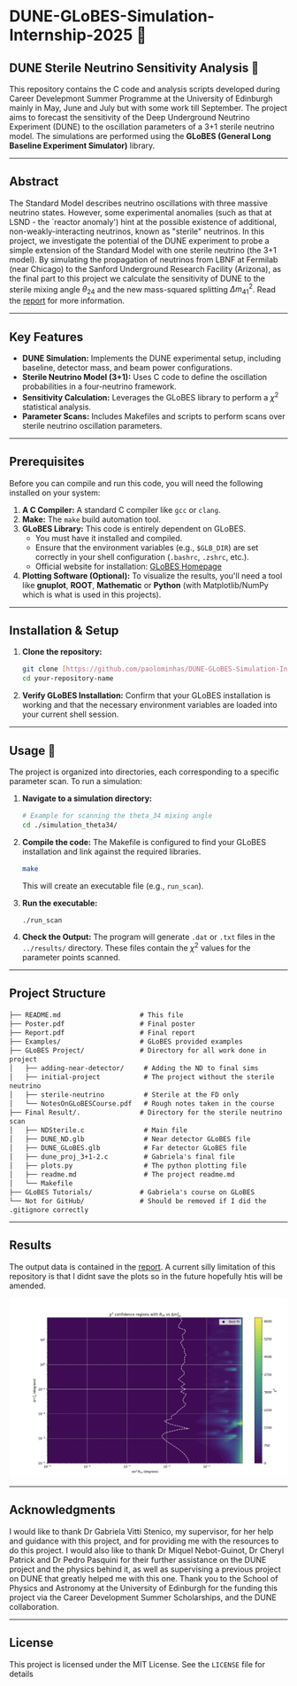 # DUNE-GLoBES-Simulation-Internship-2025 🔬
## DUNE Sterile Neutrino Sensitivity Analysis 🔬

This repository contains the C code and analysis scripts developed during Career Develepmont Summer Programme at the University of Edinburgh mainly in May, June and July but with some work till September. The project aims to forecast the sensitivity of the Deep Underground Neutrino Experiment (DUNE) to the oscillation parameters of a 3+1 sterile neutrino model. The simulations are performed using the **GLoBES (General Long Baseline Experiment Simulator)** library.

---

## Abstract

The Standard Model describes neutrino oscillations with three massive neutrino states. However, some experimental anomalies (such as that at LSND - the `reactor anomaly') hint at the possible existence of additional, non-weakly-interacting neutrinos, known as "sterile" neutrinos. In this project, we investigate the potential of the DUNE experiment to probe a simple extension of the Standard Model with one sterile neutrino (the 3+1 model). By simulating the propagation of neutrinos from LBNF at Fermilab (near Chicago) to the Sanford Underground Research Facility (Arizona), as the final part to this project we calculate the sensitivity of DUNE to the sterile mixing angle $\theta_{24}$ and the new mass-squared splitting $\Delta m^2_{41}$. Read the [report](./Report.pdf) for more information.

---

## Key Features

-   **DUNE Simulation:** Implements the DUNE experimental setup, including baseline, detector mass, and beam power configurations.
-   **Sterile Neutrino Model (3+1):** Uses C code to define the oscillation probabilities in a four-neutrino framework.
-   **Sensitivity Calculation:** Leverages the GLoBES library to perform a $\chi^2$ statistical analysis.
-   **Parameter Scans:** Includes Makefiles and scripts to perform scans over sterile neutrino oscillation parameters.

---

## Prerequisites

Before you can compile and run this code, you will need the following installed on your system:

1.  **A C Compiler:** A standard C compiler like `gcc` or `clang`.
2.  **Make:** The `make` build automation tool.
3.  **GLoBES Library:** This code is entirely dependent on GLoBES.
    -   You must have it installed and compiled.
    -   Ensure that the environment variables (e.g., `$GLB_DIR`) are set correctly in your shell configuration (`.bashrc`, `.zshrc`, etc.).
    -   Official website for installation: [GLoBES Homepage](https://www.mpi-hd.mpg.de/personalhomes/globes/)
4.  **Plotting Software (Optional):** To visualize the results, you'll need a tool like **gnuplot**, **ROOT**, **Mathematic** or **Python** (with Matplotlib/NumPy which is what is used in this projects).

---

## Installation & Setup

1.  **Clone the repository:**
    ```bash
    git clone [https://github.com/paolominhas/DUNE-GLoBES-Simulation-Internship.git](https://github.com/paolominhas/DUNE-GLoBES-Simulation-Internship.git)
    cd your-repository-name
    ```

2.  **Verify GLoBES Installation:**
    Confirm that your GLoBES installation is working and that the necessary environment variables are loaded into your current shell session.

---

## Usage 🚀

The project is organized into directories, each corresponding to a specific parameter scan. To run a simulation:

1.  **Navigate to a simulation directory:**
    ```bash
    # Example for scanning the theta_34 mixing angle
    cd ./simulation_theta34/
    ```

2.  **Compile the code:**
    The Makefile is configured to find your GLoBES installation and link against the required libraries.
    ```bash
    make
    ```
    This will create an executable file (e.g., `run_scan`).

3.  **Run the executable:**
    ```bash
    ./run_scan
    ```

4.  **Check the Output:**
    The program will generate `.dat` or `.txt` files in the `../results/` directory. These files contain the $\chi^2$ values for the parameter points scanned.

---

## Project Structure

```
├── README.md                    # This file
├── Poster.pdf                   # Final poster 
├── Report.pdf                   # Final report
├── Examples/                    # GLoBES provided examples
├── GLoBES Project/              # Directory for all work done in project
│   ├── adding-near-detector/     # Adding the ND to final sims
│   ├── initial-project           # The project without the sterile neutrino
│   ├── sterile-neutrino          # Sterile at the FD only
│   └── NotesOnGLoBESCourse.pdf   # Rough notes taken in the course
├── Final Result/.               # Directory for the sterile neutrino scan
│   ├── NDSterile.c               # Main file
│   ├── DUNE_ND.glb               # Near detector GLoBES file
│   ├── DUNE_GLoBES.glb           # Far detector GLoBES file
│   ├── dune_proj_3+1-2.c         # Gabriela's final file
│   ├── plots.py                  # The python plotting file
│   ├── readme.md                 # The project readme.md
│   └── Makefile
├── GLoBES Tutorials/            # Gabriela's course on GLoBES
└── Not for GitHub/              # Should be removed if I did the .gitignore correctly
```

---

## Results

The output data is contained in the [report](./Report.pdf). A current silly limitation of this repository is that I didnt save the plots so in the future hopefully htis will be amended.

![Example sensitivity plot showing the 90% C.L. exclusion region for sterile neutrino mixing at the far detector only](./GLoBES%20Project/ProjectPhoto.png)

---

## Acknowledgments

 I would like to thank Dr Gabriela Vitti Stenico, my supervisor, for her help and guidance with this project, and for providing me with the resources to do this project. I would also like to thank Dr Miquel Nebot-Guinot, Dr Cheryl Patrick and Dr Pedro Pasquini for their further assistance on the DUNE project and the physics behind it, as well as supervising a previous project on DUNE that greatly helped me with this one. Thank you to the School of Physics and Astronomy at the University of Edinburgh for the funding this project via the Career Development Summer Scholarships, and the DUNE collaboration.


---

## License

This project is licensed under the MIT License. See the `LICENSE` file for details